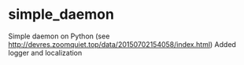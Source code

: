 # simple_daemon
Simple daemon on Python (see http://devres.zoomquiet.top/data/20150702154058/index.html)
Added logger and localization
